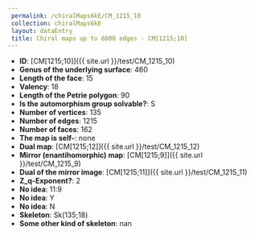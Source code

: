 ```yaml
--- 
 permalink: /chiralMaps6kE/CM_1215_10 
 collection: chiralMaps6kE
 layout: dataEntry
 title: Chiral maps up to 6000 edges - CM[1215;10]
---
```


- **ID**: [CM[1215;10]]({{ site.url }}/test/CM_1215_10)
- **Genus of the underlying surface**: 460
- **Length of the face**: 15
- **Valency**: 18
- **Length of the Petrie polygon**: 90
- **Is the automorphism group solvable?**: S
- **Number of vertices**: 135
- **Number of edges**: 1215
- **Number of faces**: 162
- **The map is self-**: none
- **Dual map**: [CM[1215;12]]({{ site.url }}/test/CM_1215_12)
- **Mirror (enantihomorphic) map**: [CM[1215;9]]({{ site.url }}/test/CM_1215_9)
- **Dual of the mirror image**: [CM[1215;11]]({{ site.url }}/test/CM_1215_11)
- **Z_q-Exponent?**: 2
- **No idea**:  11:9
- **No idea**: Y
- **No idea**: N
- **Skeleton**: Sk(135;18)
- **Some other kind of skeleton**: nan
